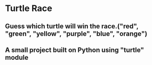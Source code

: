 # Turtle Race

## Guess which turtle will win the race.("red", "green", "yellow", "purple", "blue", "orange")

## A small project built on Python using "turtle" module

